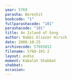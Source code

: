 ```yaml
---
year: 5769
parasha: Bereshit
bookcode: "1"
fullparashacode: "101"
parashacode: "101"
title: An Island of Song
author: Rabbi Eliezer Hirsch
date: 2008-10-25
archivecode: 57691012
filename: 5769-101-2
layout: audio
moment: Kabalat Shabbat
shabbat: 
occasion: 
---
```


